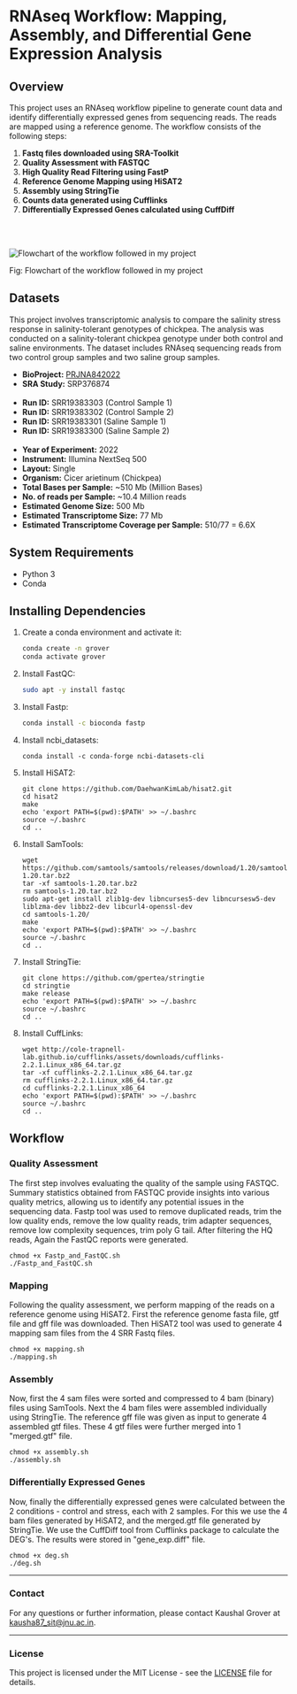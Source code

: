 # RNAseq Workflow: Mapping, Assembly, and Differential Gene Expression Analysis

## Overview

This project uses an RNAseq workflow pipeline to generate count data and identify differentially expressed genes from sequencing reads. The reads are mapped using a reference genome.
The workflow consists of the following steps:

1. **Fastq files downloaded using SRA-Toolkit**
2. **Quality Assessment with FASTQC**
3. **High Quality Read Filtering using FastP**
4. **Reference Genome Mapping using HiSAT2**
5. **Assembly using StringTie**
6. **Counts data generated using Cufflinks**
7. **Differentially Expressed Genes calculated using CuffDiff**

<br></br>

![Flowchart of the workflow followed in my project](https://github.com/groverkaushal/RNAseq-Workflow-Mapping-Assembly-and-Differential-Gene-Expression-Analysis/blob/main/Flowchart.png)

Fig: Flowchart of the workflow followed in my project

## Datasets
This project involves transcriptomic analysis to compare the salinity stress response in salinity-tolerant genotypes of chickpea. 
The analysis was conducted on a salinity-tolerant chickpea genotype under both control and saline environments. 
The dataset includes RNAseq sequencing reads from two control group samples and two saline group samples.
 
 

- **BioProject:** [PRJNA842022](https://www.ncbi.nlm.nih.gov/Traces/study/?acc=PRJNA842022&o=acc_s%3Aa)
- **SRA Study:** SRP376874
<br></br>
- **Run ID:** SRR19383303 (Control Sample 1)
- **Run ID:** SRR19383302 (Control Sample 2)
- **Run ID:** SRR19383301 (Saline Sample 1)
- **Run ID:** SRR19383300 (Saline Sample 2)
<br></br>
- **Year of Experiment:** 2022
- **Instrument:** Illumina NextSeq 500
- **Layout:** Single
- **Organism:** Cicer arietinum (Chickpea)
- **Total Bases per Sample:** ~510 Mb (Million Bases)
- **No. of reads per Sample:** ~10.4 Million reads
- **Estimated Genome Size:** 500 Mb
- **Estimated Transcriptome Size:** 77 Mb
- **Estimated Transcriptome Coverage per Sample:** 510/77 = 6.6X




## System Requirements

- Python 3
- Conda

## Installing Dependencies

1. Create a conda environment and activate it:

   ```bash
   conda create -n grover
   conda activate grover
   ```

2. Install FastQC:

   ```bash
   sudo apt -y install fastqc
   ```

3. Install Fastp:

   ```bash
   conda install -c bioconda fastp
   ```

4. Install ncbi_datasets:

   ```
   conda install -c conda-forge ncbi-datasets-cli
   ```

5. Install HiSAT2:

   ```
   git clone https://github.com/DaehwanKimLab/hisat2.git
   cd hisat2
   make
   echo 'export PATH=$(pwd):$PATH' >> ~/.bashrc
   source ~/.bashrc
   cd ..
   ```

6. Install SamTools:

   ```
   wget https://github.com/samtools/samtools/releases/download/1.20/samtools-1.20.tar.bz2
   tar -xf samtools-1.20.tar.bz2 
   rm samtools-1.20.tar.bz2
   sudo apt-get install zlib1g-dev libncurses5-dev libncursesw5-dev liblzma-dev libbz2-dev libcurl4-openssl-dev
   cd samtools-1.20/
   make
   echo 'export PATH=$(pwd):$PATH' >> ~/.bashrc
   source ~/.bashrc
   cd ..
   ```

7. Install StringTie:

   ```
   git clone https://github.com/gpertea/stringtie
   cd stringtie
   make release
   echo 'export PATH=$(pwd):$PATH' >> ~/.bashrc
   source ~/.bashrc
   cd ..
   ```

8. Install CuffLinks:

   ```
   wget http://cole-trapnell-lab.github.io/cufflinks/assets/downloads/cufflinks-2.2.1.Linux_x86_64.tar.gz
   tar -xf cufflinks-2.2.1.Linux_x86_64.tar.gz
   rm cufflinks-2.2.1.Linux_x86_64.tar.gz
   cd cufflinks-2.2.1.Linux_x86_64
   echo 'export PATH=$(pwd):$PATH' >> ~/.bashrc
   source ~/.bashrc
   cd ..
   ```



## Workflow
### Quality Assessment

The first step involves evaluating the quality of the sample using FASTQC. Summary statistics obtained from FASTQC provide insights into various quality metrics, allowing us to identify any potential issues in the sequencing data.
Fastp tool was used to remove duplicated reads, trim the low quality ends, remove the low quality reads, trim adapter sequences, remove low complexity sequences, trim poly G tail. After filtering the HQ reads, Again the FastQC reports were generated.

```
chmod +x Fastp_and_FastQC.sh
./Fastp_and_FastQC.sh
```

### Mapping

Following the quality assessment, we perform mapping of the reads on a reference genome using HiSAT2. First the reference genome fasta file, gtf file and gff file was downloaded. Then HiSAT2 tool was used to generate 4 mapping sam files
 from the 4 SRR Fastq files. 
```
chmod +x mapping.sh
./mapping.sh
```

### Assembly

Now, first the 4 sam files were sorted and compressed to 4 bam (binary) files using SamTools. Next the 4 bam files were assembled individually using StringTie. The reference gff file was given as input
 to generate 4 assembled gtf files. These 4 gtf files were further merged into 1 "merged.gtf" file.
```
chmod +x assembly.sh
./assembly.sh
```

### Differentially Expressed Genes

Now, finally the differentially expressed genes were calculated between the 2 conditions - control and stress, each with 2 samples. For this we use the 4 bam files generated by HiSAT2, and the merged.gtf file generated by StringTie. 
We use the CuffDiff tool from Cufflinks package to calculate the DEG's. The results were stored in "gene_exp.diff" file.
```
chmod +x deg.sh
./deg.sh
```

---

### Contact

For any questions or further information, please contact Kaushal Grover at kausha87_sit@jnu.ac.in.

---

### License

This project is licensed under the MIT License - see the [LICENSE](LICENSE) file for details.
